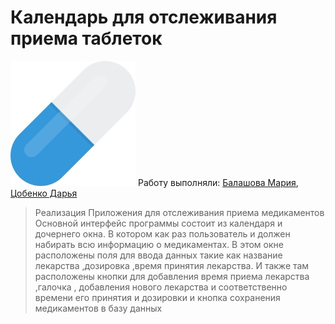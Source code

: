 # Календарь для отслеживания приема таблеток
![](pill.png)
Работу выполняли: [Балашова Мария](https://github.com/BalashovaMaria), [Цобенко Дарья](https://github.com/dariatsobenko)
>Реализация Приложения для отслеживания приема медикаментов
Основной интерфейс программы состоит из календаря и дочернего окна. В котором как раз пользователь и должен набирать всю информацию о медикаментах.
В этом окне расположены поля для ввода данных такие как название лекарства ,дозировка ,время принятия лекарства.
И также там расположены кнопки для добавления время приема лекарства ,галочка , добавления нового лекарства и соответственно времени его принятия и дозировки и кнопка сохранения медикаментов в базу данных
